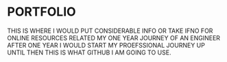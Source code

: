 # PORTFOLIO
THIS IS WHERE I WOULD PUT CONSIDERABLE INFO OR TAKE IFNO FOR ONLINE RESOURCES RELATED MY ONE YEAR JOURNEY OF AN ENGINEER AFTER ONE YEAR I WOULD START MY PROEFSSIONAL JOURNEY UP UNTIL THEN THIS IS WHAT GITHUB I AM GOING TO USE.
